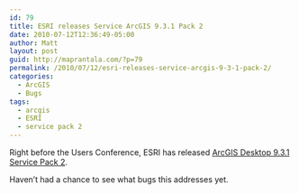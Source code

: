 ```yaml
---
id: 79
title: ESRI releases Service ArcGIS 9.3.1 Pack 2
date: 2010-07-12T12:36:49-05:00
author: Matt
layout: post
guid: http://maprantala.com/?p=79
permalink: /2010/07/12/esri-releases-service-arcgis-9-3-1-pack-2/
categories:
  - ArcGIS
  - Bugs
tags:
  - arcgis
  - ESRI
  - service pack 2
---
```

Right before the Users Conference, ESRI has released [ArcGIS Desktop 9.3.1 Service Pack 2](http://blogs.esri.com/Dev/blogs/arcgisdesktop/archive/2010/07/09/ArcGIS-Desktop-9.3.1-Service-Pack-2.aspx).

Haven&#8217;t had a chance to see what bugs this addresses yet.